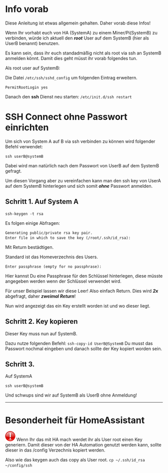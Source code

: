 # Info vorab
Diese Anleitung ist etwas allgemein gehalten. Daher vorab diese Infos!

Wenn Ihr vorhabt euch von HA (SystemA) zu einem Miner/Pi(SystemB) zu verbinden, würde ich aktuell den ***root*** User auf dem SystemB (hier als UserB benannt) benutzen.

Es kann sein, dass ihr euch standadmäßig nicht als root via ssh an SystemB anmelden könnt. Damit dies geht müsst ihr vorab folgendes tun.

Als root user auf SystemB:

Die Datei `/etc/ssh/sshd_config` um folgenden Eintrag erweitern.

```
PermitRootLogin yes
```

Danach den **ssh** Dienst neu starten: `/etc/init.d/ssh restart`


# SSH Connect ohne Passwort einrichten

Um sich von System A auf B via ssh verbinden zu können wird folgender Befehl verwendet:
```
ssh userB@systemB
```
Dabei wird man natürlich nach dem Passwort von UserB auf dem SystemB gefragt.

Um diesen Vorgang aber zu vereinfachen kann man den ssh key von UserA auf dem SystemB hinterlegen und sich somit ***ohne*** Passwort anmelden.

## Schritt 1. Auf System A

```
ssh-keygen -t rsa
```
Es folgen einige Abfragen:

```
Generating public/private rsa key pair.
Enter file in which to save the key (/root/.ssh/id_rsa):
```

Mit Return bestädtigen. 

Standard ist das Homeverzechnis des Users.


```
Enter passphrase (empty for no passphrase):
```
Hier kannst Du eine Passphrase für den Schlüssel hinterlegen, diese müsste angegeben werden wenn der Schlüssel verwendet wird. 

Für unser Beispiel lassen wir diese Leer! Also einfach Return. Dies wird ***2x*** abgefragt, daher ***zweimal Return***!

Nun wird angezeigt das ein Key erstellt worden ist und wo dieser liegt.

## Schritt 2. Key kopieren

Dieser Key muss nun auf SystemB.

Dazu nutze folgenden Befehl:
`ssh-copy-id UserB@SystemB`
Du musst das Passwort nochmal eingeben und danach sollte der Key kopiert worden sein.


## Schritt 3.


Auf SystemA
```
ssh userB@systemB
```
Und schwups sind wir auf SystemB als UserB ohne Anmeldung!

---

# Besonderheit für HomeAssistant
<img src="Images/important.png" width="32px"> 
Wenn Ihr das mit HA mach werdet ihr als User root einen Key generiern. Damit dieser von der HA Automation genutzt werden kann, sollte dieser in das /config Verzechnis kopiert werden.

Also wie das keygen auch das copy als User root.
`cp ~/.ssh/id_rsa ~/config/ssh`

